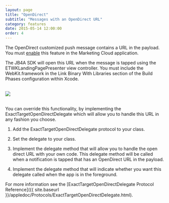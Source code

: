 ```yaml
---
layout: page
title: "OpenDirect"
subtitle: "Messages with an OpenDirect URL"
category: features
date: 2015-05-14 12:00:00
order: 4
---
```


The OpenDirect customized push message contains a URL in the payload. You must [enable](http://help.exacttarget.com/en/documentation/mobilepush/administering_your_mobilepush_account/apps_and_optional_settings_in_your_mobilepush_account/#openDirect) this feature in the Marketing Cloud application.

The JB4A SDK will open this URL when the message is tapped using the ETWKLandingPagePresenter view controller.  You must include the WebKit.framework in the Link Binary With Libraries section of the Build Phases configuration within Xcode.  

<br/>
 <img class="img-responsive" src="{{ site.baseurl }}/assets/OpenDirect.png" /><br/>
<br/>

You can override this functionality, by implementing the ExactTargetOpenDirectDelegate which will allow you to handle this URL in any fashion you choose.

1.	Add the ExactTargetOpenDirectDelegate protocol to your class.

	<script src="https://gist.github.com/sfmc-mobilepushsdk/ae6e3de55dd3bde9747071d51363a8fb.js"></script>

1. Set the delegate to your class.

    <script src="https://gist.github.com/cctman/afedad34e7a8cd9c8c59e2b5d4f611af.js"></script>

1.	Implement the delegate method that will allow you to handle the open direct URL with your own code.  This delegate method will be called when a notification is tapped that has an OpenDirect URL in the payload.

	<script src="https://gist.github.com/sfmc-mobilepushsdk/f63fdac81f45a365c258.js"></script>

1.  Implement the delegate method that will indicate whether you want this delegate called when the app is in the foreground.

	<script src="https://gist.github.com/sfmc-mobilepushsdk/1ab86534e81f5ff1be7b.js"></script>

For more information see the [ExactTargetOpenDirectDelegate Protocol Reference]({{ site.baseurl }}/appledoc/Protocols/ExactTargetOpenDirectDelegate.html).